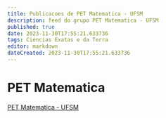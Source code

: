 ```yaml
---
title: Publicacoes de PET Matematica - UFSM
description: feed do grupo PET Matematica - UFSM
published: true
date: 2023-11-30T17:55:21.633736
tags: Ciencias Exatas e da Terra
editor: markdown
dateCreated: 2023-11-30T17:55:21.633736
---
```


# PET Matematica
[PET Matematica - UFSM](/grupo/73PETMatematicaUFSM.md)